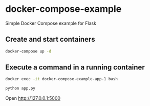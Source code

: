 # docker-compose-example
Simple Docker Compose example for Flask

## Create and start containers

```bash
docker-compose up -d
```

## Execute a command in a running container

```bash
docker exec -it docker-compose-example-app-1 bash
```

```bash
python app.py
```

Open http://127.0.0.1:5000
